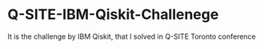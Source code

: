 # Q-SITE-IBM-Qiskit-Challenege
It is the challenge by IBM Qiskit, that I solved in Q-SITE Toronto conference
